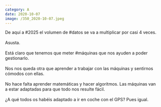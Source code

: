 ```yaml
--- 
category: A 
date: 2020-10-07 
image: /350_2020-10-07.jpeg 
--- 
```


De aquí a #2025 el volumen de #datos se va a multiplicar por casi 4 veces. <br><br>Asusta.<br><br>Está claro que tenemos que meter #máquinas que nos ayuden a poder gestionarlo. <br><br>Nos nos queda otra que aprender a trabajar con las máquinas y sentirnos cómodos con ellas. <br><br>No hace falta aprender matemáticas y hacer algoritmos. Las máquinas van a estar adaptadas para que todo nos resulte fácil. <br><br>¿A qué todos os habéis adaptado a ir en coche con el GPS? Pues igual.